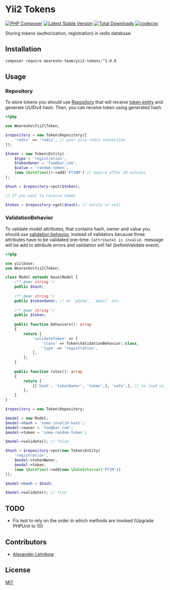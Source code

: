 # Yii2 Tokens
[![PHP Composer](https://github.com/wearesho-team/yii2-tokens/actions/workflows/php.yml/badge.svg?branch=master)](https://github.com/wearesho-team/yii2-tokens/actions/workflows/php.yml)
[![Latest Stable Version](https://poser.pugx.org/wearesho-team/yii2-tokens/v/stable.png)](https://packagist.org/packages/wearesho-team/yii2-tokens)
[![Total Downloads](https://poser.pugx.org/wearesho-team/yii2-tokens/downloads.png)](https://packagist.org/packages/wearesho-team/yii2-tokens)
[![codecov](https://codecov.io/gh/wearesho-team/yii2-tokens/branch/master/graph/badge.svg)](https://codecov.io/gh/wearesho-team/yii2-tokens)

Storing tokens (authorization, registration) in redis database.

## Installation
```bash
composer require wearesho-team/yii2-tokens:^1.0.0
```

## Usage

### Repository
To store tokens you should use [Repository](./src/Repository.php) that will receive
[token entity](./src/EntityInterface.php) and generate UUIDv4 hash.
Then, you can receive token using generated hash.

```php
<?php

use Wearesho\Yii2\Token;

$repository = new Token\Repository([
    'redis' => 'redis', // your yii2-redis connection
]);

$token = new Token\Entity(
    $type = 'registration',
    $tokenOwner = 'foo@bar.com',
    $value = 'random-token',
    (new \DateTime())->add('PT30M') // expire after 30 minutes
);

$hash = $repository->put($token);

// If you want to receive token

$token = $repository->get($hash); // entity or null

```

### ValidationBehavior
To validate model attributes, that contains hash, owner and value you should use
[validation behavior](./src/ValidationBehavior.php), instead of validators because three attributes have to be validated
one-time.
`{attribute} is invalid.` message will be add to attribute errors and validation will fail (beforeValidate event).

```php
<?php

use yii\base;
use Wearesho\Yii2\Token;

class Model extends base\Model {
    /** @var string */
    public $hash;
    
    /** @var string */
    public $tokenOwner; // or `phone`, `email` etc.
    
    /** @var string */
    public $token;
    
    public function behaviors(): array
    {
        return [
            'validateToken' => [
                'class' => Token\ValidationBehavior::class,
                'type' => 'registration',
            ],    
        ];
    }
    
    public function rules(): array
    {
        return [
            [['hash', 'tokenOwner', 'token',], 'safe',], // to load using $model->load    
        ];
    }
}

$repository = new Token\Repository;

$model = new Model;
$model->hash = 'some-invalid-hash';
$model->owner = 'foo@bar.com';
$model->token = 'some-random-token';

$model->validate(); // false

$hash = $repository->put(new Token\Entity(
    'registration',
    $model->tokenWwner,
    $model->token,
    (new \DateTime)->add(new \DateInterval('PT1M'))
));

$model->hash = $hash;

$model->validate(); // true
```

## TODO
- Fix test to rely on the order in which methods are invoked (Upgrade PHPUnit to 10)

## Contributors
- [Alexander Letnikow](mailto:reclamme@gmail.com)

## License
[MIT](./LICENSE)
